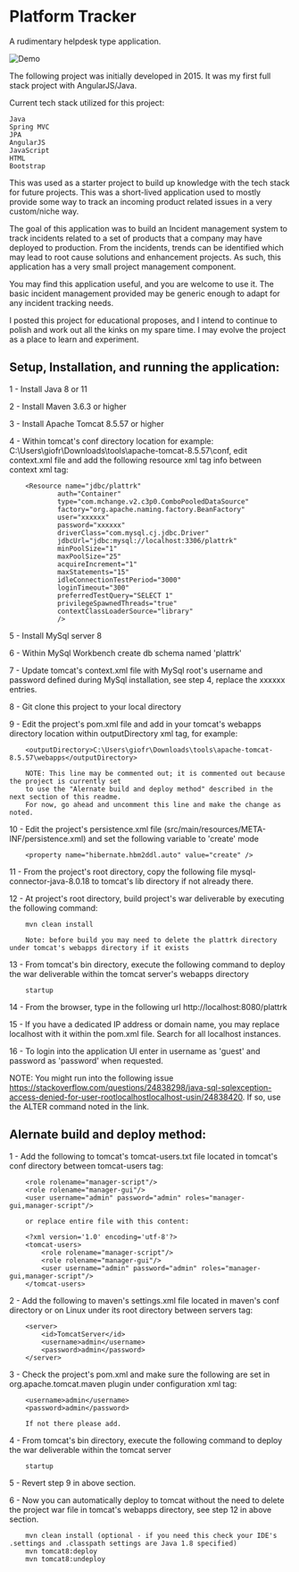 # Platform Tracker
A rudimentary helpdesk type application. 

![Demo](https://github.com/frankgiordano/PlatformTracker/blob/master/demo/demo2.gif)

The following project was initially developed in 2015. It was my first full stack project with AngularJS/Java.

Current tech stack utilized for this project:   
  
	Java   
	Spring MVC  
	JPA  
	AngularJS  
	JavaScript  
	HTML  
	Bootstrap  
  
This was used as a starter project to build up knowledge with the tech stack for future projects. This was a short-lived application used to mostly provide some way to track an incoming product related issues in a very custom/niche way.  

The goal of this application was to build an Incident management system to track incidents related to a set of products that a company may have deployed to production. From the incidents, trends can be identified which may lead to root cause solutions and enhancement projects. As such, this application has a very small project management component. 

You may find this application useful, and you are welcome to use it. The basic incident management provided may be generic enough to adapt for any incident tracking needs. 

I posted this project for educational proposes, and I intend to continue to polish and work out all the kinks on my spare time. I may evolve the project as a place to learn and experiment. 

## Setup, Installation, and running the application:

1 - Install Java 8 or 11

2 - Install Maven 3.6.3 or higher

3 - Install Apache Tomcat 8.5.57 or higher

4 - Within tomcat's conf directory location for example: C:\Users\giofr\Downloads\tools\apache-tomcat-8.5.57\conf, 
    edit context.xml file and add the following resource xml tag info between context xml tag:
    
        <Resource name="jdbc/plattrk"
                auth="Container"
                type="com.mchange.v2.c3p0.ComboPooledDataSource"
                factory="org.apache.naming.factory.BeanFactory"
                user="xxxxxx"
                password="xxxxxx"
                driverClass="com.mysql.cj.jdbc.Driver"
                jdbcUrl="jdbc:mysql://localhost:3306/plattrk"
                minPoolSize="1"
                maxPoolSize="25"
                acquireIncrement="1"
                maxStatements="15"
                idleConnectionTestPeriod="3000"
                loginTimeout="300"
                preferredTestQuery="SELECT 1"
                privilegeSpawnedThreads="true"
                contextClassLoaderSource="library"	
                />
    
5 - Install MySql server 8

6 - Within MySql Workbench create db schema named 'plattrk'

7 - Update tomcat's context.xml file with MySql root's username and password defined during MySql installation, see step 4, replace the xxxxxx entries. 

8 - Git clone this project to your local directory

9 - Edit the project's pom.xml file and add in your tomcat's webapps directory location within outputDirectory xml tag, for example:

	    <outputDirectory>C:\Users\giofr\Downloads\tools\apache-tomcat-8.5.57\webapps</outputDirectory>

	    NOTE: This line may be commented out; it is commented out because the project is currently set  
	    to use the "Alernate build and deploy method" described in the next section of this readme.  
	    For now, go ahead and uncomment this line and make the change as noted.  

10 - Edit the project's persistence.xml file (src/main/resources/META-INF/persistence.xml) and set the following variable to 'create' mode

	    <property name="hibernate.hbm2ddl.auto" value="create" />
	
11 - From the project's root directory, copy the following file mysql-connector-java-8.0.18 to tomcat's lib directory if not already there. 	

12 - At project's root directory, build project's war deliverable by executing the following command:

        mvn clean install
  
        Note: before build you may need to delete the plattrk directory under tomcat's webapps directory if it exists 	

13 - From tomcat's bin directory, execute the following command to deploy the war deliverable within the tomcat server's webapps directory

	    startup

14 - From the browser, type in the following url http://localhost:8080/plattrk

15 - If you have a dedicated IP address or domain name, you may replace localhost with it within the pom.xml file. Search for all localhost instances. 

16 - To login into the application UI enter in username as 'guest' and password as 'password' when requested. 

NOTE: You might run into the following issue https://stackoverflow.com/questions/24838298/java-sql-sqlexception-access-denied-for-user-rootlocalhostlocalhost-usin/24838420. If so, use the ALTER command noted in the link. 

## Alernate build and deploy method:

1 - Add the following to tomcat's tomcat-users.txt file located in tomcat's conf directory between tomcat-users tag:

  		<role rolename="manager-script"/>
  		<role rolename="manager-gui"/>
  		<user username="admin" password="admin" roles="manager-gui,manager-script"/>
  		
  	    or replace entire file with this content:
  	    
  	    <?xml version='1.0' encoding='utf-8'?>
        <tomcat-users>
          	<role rolename="manager-script"/>
          	<role rolename="manager-gui"/>
          	<user username="admin" password="admin" roles="manager-gui,manager-script"/>
        </tomcat-users>

2 - Add the following to maven's settings.xml file located in maven's conf directory or on Linux under its root directory between servers tag:

	    <server>
		    <id>TomcatServer</id>
		    <username>admin</username>
		    <password>admin</password>
	    </server>

3 - Check the project's pom.xml and make sure the following are set in org.apache.tomcat.maven plugin under configuration xml tag:

	    <username>admin</username>
	    <password>admin</password>

        If not there please add.

4 - From tomcat's bin directory, execute the following command to deploy the war deliverable within the tomcat server

	    startup
	
5 - Revert step 9 in above section. 

6 - Now you can automatically deploy to tomcat without the need to delete the project war file in tomcat's webapps directory, see step 12 in above section.

	    mvn clean install (optional - if you need this check your IDE's .settings and .classpath settings are Java 1.8 specified)
	    mvn tomcat8:deploy
	    mvn tomcat8:undeploy
